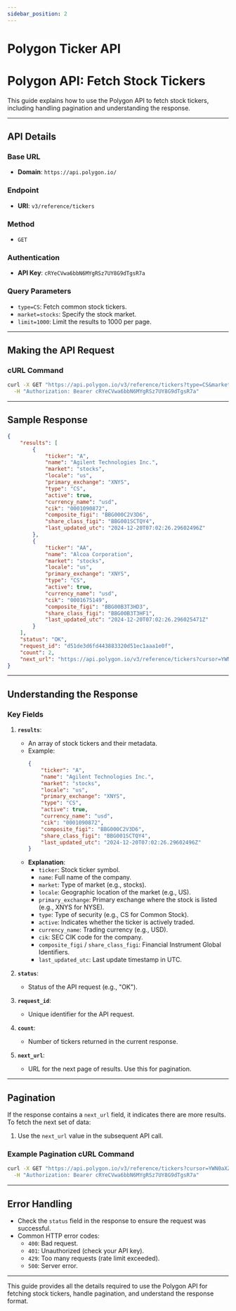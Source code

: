 ```yaml
---
sidebar_position: 2
---
```


# Polygon Ticker API

# Polygon API: Fetch Stock Tickers

This guide explains how to use the Polygon API to fetch stock tickers, including handling pagination and understanding the response.

---

## **API Details**

### **Base URL**
- **Domain**: `https://api.polygon.io/`

### **Endpoint**
- **URI**: `v3/reference/tickers`

### **Method**
- `GET`

### **Authentication**
- **API Key**: `cRYeCVwa6bbN6MYgRSz7UY8G9dTgsR7a`

### **Query Parameters**
- `type=CS`: Fetch common stock tickers.
- `market=stocks`: Specify the stock market.
- `limit=1000`: Limit the results to 1000 per page.

---

## **Making the API Request**

### **cURL Command**
```bash
curl -X GET "https://api.polygon.io/v3/reference/tickers?type=CS&market=stocks&limit=1000" \
  -H "Authorization: Bearer cRYeCVwa6bbN6MYgRSz7UY8G9dTgsR7a"
```

---

## **Sample Response**
```json
{
    "results": [
        {
            "ticker": "A",
            "name": "Agilent Technologies Inc.",
            "market": "stocks",
            "locale": "us",
            "primary_exchange": "XNYS",
            "type": "CS",
            "active": true,
            "currency_name": "usd",
            "cik": "0001090872",
            "composite_figi": "BBG000C2V3D6",
            "share_class_figi": "BBG001SCTQY4",
            "last_updated_utc": "2024-12-20T07:02:26.29602496Z"
        },
        {
            "ticker": "AA",
            "name": "Alcoa Corporation",
            "market": "stocks",
            "locale": "us",
            "primary_exchange": "XNYS",
            "type": "CS",
            "active": true,
            "currency_name": "usd",
            "cik": "0001675149",
            "composite_figi": "BBG00B3T3HD3",
            "share_class_figi": "BBG00B3T3HF1",
            "last_updated_utc": "2024-12-20T07:02:26.296025471Z"
        }
    ],
    "status": "OK",
    "request_id": "d51de3d6fd443883320d51ec1aaa1e0f",
    "count": 2,
    "next_url": "https://api.polygon.io/v3/reference/tickers?cursor=YWN0aXZlPXRydWUmYXA9MiZhcz0mZGF0ZT0wMDAxLTAxLTAxJmxpbWl0PTImbWFya2V0PXN0b2NrcyZvcmRlcj1hc2Mmc29ydD10aWNrZXImdHlwZT1DUw"
}
```

---

## **Understanding the Response**

### **Key Fields**
1. **`results`**:
   - An array of stock tickers and their metadata.
   - Example:
     ```json
     {
         "ticker": "A",
         "name": "Agilent Technologies Inc.",
         "market": "stocks",
         "locale": "us",
         "primary_exchange": "XNYS",
         "type": "CS",
         "active": true,
         "currency_name": "usd",
         "cik": "0001090872",
         "composite_figi": "BBG000C2V3D6",
         "share_class_figi": "BBG001SCTQY4",
         "last_updated_utc": "2024-12-20T07:02:26.29602496Z"
     }
     ```
   - **Explanation**:
     - `ticker`: Stock ticker symbol.
     - `name`: Full name of the company.
     - `market`: Type of market (e.g., stocks).
     - `locale`: Geographic location of the market (e.g., US).
     - `primary_exchange`: Primary exchange where the stock is listed (e.g., XNYS for NYSE).
     - `type`: Type of security (e.g., CS for Common Stock).
     - `active`: Indicates whether the ticker is actively traded.
     - `currency_name`: Trading currency (e.g., USD).
     - `cik`: SEC CIK code for the company.
     - `composite_figi` / `share_class_figi`: Financial Instrument Global Identifiers.
     - `last_updated_utc`: Last update timestamp in UTC.

2. **`status`**:
   - Status of the API request (e.g., "OK").

3. **`request_id`**:
   - Unique identifier for the API request.

4. **`count`**:
   - Number of tickers returned in the current response.

5. **`next_url`**:
   - URL for the next page of results. Use this for pagination.

---

## **Pagination**
If the response contains a `next_url` field, it indicates there are more results. To fetch the next set of data:

1. Use the `next_url` value in the subsequent API call.

### **Example Pagination cURL Command**
```bash
curl -X GET "https://api.polygon.io/v3/reference/tickers?cursor=YWN0aXZlPXRydWUmYXA9MiZhcz0mZGF0ZT0wMDAxLTAxLTAxJmxpbWl0PTImbWFya2V0PXN0b2NrcyZvcmRlcj1hc2Mmc29ydD10aWNrZXImdHlwZT1DUw" \
  -H "Authorization: Bearer cRYeCVwa6bbN6MYgRSz7UY8G9dTgsR7a"
```

---

## **Error Handling**
- Check the `status` field in the response to ensure the request was successful.
- Common HTTP error codes:
  - `400`: Bad request.
  - `401`: Unauthorized (check your API key).
  - `429`: Too many requests (rate limit exceeded).
  - `500`: Server error.

---

This guide provides all the details required to use the Polygon API for fetching stock tickers, handle pagination, and understand the response format.
